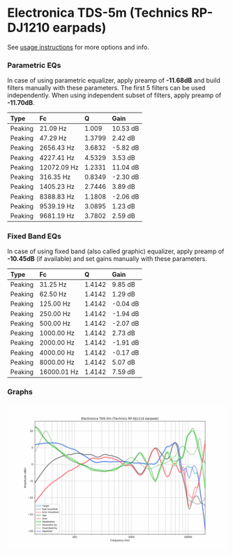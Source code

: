 # Electronica TDS-5m (Technics RP-DJ1210 earpads)
See [usage instructions](https://github.com/jaakkopasanen/AutoEq#usage) for more options and info.

### Parametric EQs
In case of using parametric equalizer, apply preamp of **-11.68dB** and build filters manually
with these parameters. The first 5 filters can be used independently.
When using independent subset of filters, apply preamp of **-11.70dB**.

| Type    | Fc          |      Q | Gain     |
|:--------|:------------|:-------|:---------|
| Peaking | 21.09 Hz    | 1.009  | 10.53 dB |
| Peaking | 47.29 Hz    | 1.3799 | 2.42 dB  |
| Peaking | 2656.43 Hz  | 3.6832 | -5.82 dB |
| Peaking | 4227.41 Hz  | 4.5329 | 3.53 dB  |
| Peaking | 12072.09 Hz | 1.2331 | 11.04 dB |
| Peaking | 316.35 Hz   | 0.8349 | -2.30 dB |
| Peaking | 1405.23 Hz  | 2.7446 | 3.89 dB  |
| Peaking | 8388.83 Hz  | 1.1808 | -2.06 dB |
| Peaking | 9539.19 Hz  | 3.0895 | 1.23 dB  |
| Peaking | 9681.19 Hz  | 3.7802 | 2.59 dB  |

### Fixed Band EQs
In case of using fixed band (also called graphic) equalizer, apply preamp of **-10.45dB**
(if available) and set gains manually with these parameters.

| Type    | Fc          |      Q | Gain     |
|:--------|:------------|:-------|:---------|
| Peaking | 31.25 Hz    | 1.4142 | 9.85 dB  |
| Peaking | 62.50 Hz    | 1.4142 | 1.29 dB  |
| Peaking | 125.00 Hz   | 1.4142 | -0.04 dB |
| Peaking | 250.00 Hz   | 1.4142 | -1.94 dB |
| Peaking | 500.00 Hz   | 1.4142 | -2.07 dB |
| Peaking | 1000.00 Hz  | 1.4142 | 2.73 dB  |
| Peaking | 2000.00 Hz  | 1.4142 | -1.91 dB |
| Peaking | 4000.00 Hz  | 1.4142 | -0.17 dB |
| Peaking | 8000.00 Hz  | 1.4142 | 5.07 dB  |
| Peaking | 16000.01 Hz | 1.4142 | 7.59 dB  |

### Graphs
![](./Electronica%20TDS-5m%20(Technics%20RP-DJ1210%20earpads).png)